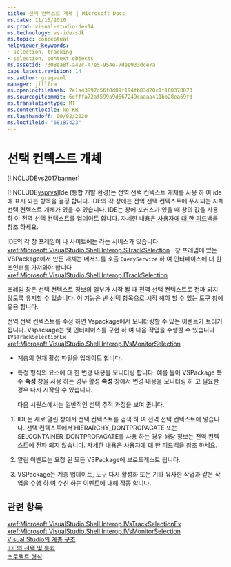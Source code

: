 ```yaml
---
title: 선택 컨텍스트 개체 | Microsoft Docs
ms.date: 11/15/2016
ms.prod: visual-studio-dev14
ms.technology: vs-ide-sdk
ms.topic: conceptual
helpviewer_keywords:
- selection, tracking
- selection, context objects
ms.assetid: 7308ea8f-a42c-47e5-954e-7dee933dce7a
caps.latest.revision: 14
ms.author: gregvanl
manager: jillfra
ms.openlocfilehash: 7e1a43997d56f8d89f194fb83d20c1f160378873
ms.sourcegitcommit: 6cfffa72af599a9d667249caaaa411bb28ea69fd
ms.translationtype: MT
ms.contentlocale: ko-KR
ms.lasthandoff: 09/02/2020
ms.locfileid: "68187423"
---
```

# <a name="selection-context-objects"></a>선택 컨텍스트 개체
[!INCLUDE[vs2017banner](../../includes/vs2017banner.md)]

[!INCLUDE[vsprvs](../../includes/vsprvs-md.md)]Ide (통합 개발 환경)는 전역 선택 컨텍스트 개체를 사용 하 여 ide에 표시 되는 항목을 결정 합니다. IDE의 각 창에는 전역 선택 컨텍스트에 푸시되는 자체 선택 컨텍스트 개체가 있을 수 있습니다. IDE는 창에 포커스가 있을 때 창의 값을 사용 하 여 전역 선택 컨텍스트를 업데이트 합니다. 자세한 내용은 [사용자에 대 한 피드백](../../extensibility/internals/feedback-to-the-user.md)을 참조 하세요.  
  
 IDE의 각 창 프레임이 나 사이트에는 라는 서비스가 있습니다 <xref:Microsoft.VisualStudio.Shell.Interop.STrackSelection> . 창 프레임에 있는 VSPackage에서 만든 개체는 메서드를 호출 `QueryService` 하 여 인터페이스에 대 한 포인터를 가져와야 합니다 <xref:Microsoft.VisualStudio.Shell.Interop.ITrackSelection> .  
  
 프레임 창은 선택 컨텍스트 정보의 일부가 시작 될 때 전역 선택 컨텍스트로 전파 되지 않도록 유지할 수 있습니다. 이 기능은 빈 선택 항목으로 시작 해야 할 수 있는 도구 창에 유용 합니다.  
  
 전역 선택 컨텍스트를 수정 하면 Vspackage에서 모니터링할 수 있는 이벤트가 트리거됩니다. Vspackage는 및 인터페이스를 구현 하 여 다음 작업을 수행할 수 있습니다 `IVsTrackSelectionEx` <xref:Microsoft.VisualStudio.Shell.Interop.IVsMonitorSelection> .  
  
- 계층의 현재 활성 파일을 업데이트 합니다.  
  
- 특정 형식의 요소에 대 한 변경 내용을 모니터링 합니다. 예를 들어 VSPackage 특수 **속성** 창을 사용 하는 경우 활성 **속성** 창에서 변경 내용을 모니터링 하 고 필요한 경우 다시 시작할 수 있습니다.  
  
  다음 시퀀스에서는 일반적인 선택 추적 과정을 보여 줍니다.  
  
1. IDE는 새로 열린 창에서 선택 컨텍스트를 검색 하 여 전역 선택 컨텍스트에 넣습니다. 선택 컨텍스트에서 HIERARCHY_DONTPROPAGATE 또는 SELCONTAINER_DONTPROPAGATE를 사용 하는 경우 해당 정보는 전역 컨텍스트에 전파 되지 않습니다. 자세한 내용은 [사용자에 대 한 피드백](../../extensibility/internals/feedback-to-the-user.md)을 참조 하세요.  
  
2. 알림 이벤트는 요청 된 모든 VSPackage에 브로드캐스트 됩니다.  
  
3. VSPackage는 계층 업데이트, 도구 다시 활성화 또는 기타 유사한 작업과 같은 작업을 수행 하 여 수신 하는 이벤트에 대해 작동 합니다.  
  
## <a name="see-also"></a>관련 항목  
 <xref:Microsoft.VisualStudio.Shell.Interop.IVsTrackSelectionEx>   
 <xref:Microsoft.VisualStudio.Shell.Interop.IVsMonitorSelection>   
 [Visual Studio의 계층 구조](../../extensibility/internals/hierarchies-in-visual-studio.md)   
 [IDE의 선택 및 통화](../../extensibility/internals/selection-and-currency-in-the-ide.md)   
 [프로젝트 형식](../../extensibility/internals/project-types.md):
